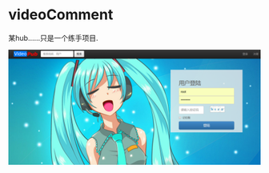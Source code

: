 # videoComment
某hub......只是一个练手项目.

![image](https://github.com/jaminchanks/videoComment/blob/master/videopub-images/Screenshot%20from%202015-07-15%2020:34:37.png)
